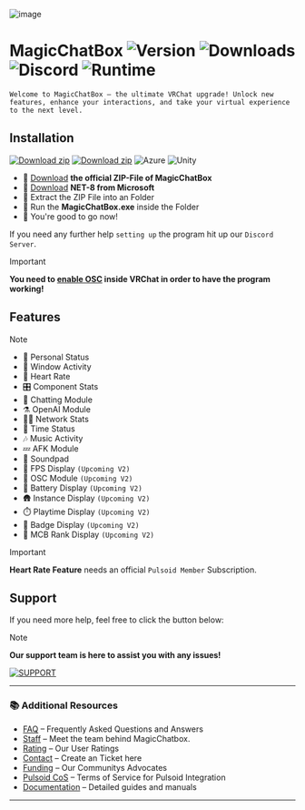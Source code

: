 ![image](https://github.com/user-attachments/assets/3e4cf513-c87e-4ad0-b9d2-b0f1c24cb6d3)

# MagicChatBox ![Version](https://badgen.net/badge/Version/0.9.032/purple/?icon=terminal) ![Downloads](https://badgen.net/badge/Installations/176k/blue/?icon=github) ![Discord](https://badgen.net/discord/members/magicchatbox/?icon=discord) ![Runtime](https://badgen.net/badge/Runtime/NET-8/black/?icon=windows)
`Welcome to MagicChatBox – the ultimate VRChat upgrade! Unlock new features, enhance your interactions, and take your virtual experience to the next level.`

## Installation

[![Download zip](https://custom-icon-badges.herokuapp.com/badge/-Download-%23512BD4?style=for-the-badge&logo=download&logoColor=white "Download")](https://github.com/BoiHanny/vrcosc-magicchatbox/releases/download/v0.9.032/MagicChatbox-0.9.032.zip)
[![Download zip](https://custom-icon-badges.herokuapp.com/badge/-Scan%20at%20VirusTotal-blue?style=for-the-badge&logo=virustotal&logoColor=white "virustotal")](https://www.virustotal.com/gui/file/09873367abeead40e33106e38ba8c4474a4e84e37ddb4238286eff388b7976d0/detection)
<img src="https://camo.githubusercontent.com/7055ee703672fb4a4e47beb8a1d3a636f005091e837bda8da286cbc6b471f73a/68747470733a2f2f696d672e736869656c64732e696f2f62616467652f417a7572652d3030373844343f7374796c653d666f722d7468652d6261646765266c6f676f3d617a7572656465766f7073266c6f676f436f6c6f723d7768697465" alt="Azure" data-canonical-src="https://img.shields.io/badge/Azure-0078D4?style=for-the-badge&amp;logo=azuredevops&amp;logoColor=white" style="max-width: 100%;">
<img src="https://camo.githubusercontent.com/068c1b9e7dceb1b53a9b97c853e1f0d8cd714b6533966ad4796eea632a864d32/68747470733a2f2f696d672e736869656c64732e696f2f62616467652f556e6974792d3130303030303f7374796c653d666f722d7468652d6261646765266c6f676f3d756e697479266c6f676f436f6c6f723d7768697465" alt="Unity" data-canonical-src="https://img.shields.io/badge/Unity-100000?style=for-the-badge&amp;logo=unity&amp;logoColor=white" style="max-width: 100%;">

- 🔳 [Download](https://github.com/BoiHanny/vrcosc-magicchatbox/releases/download/v0.9.032/MagicChatbox-0.9.032.zip) **the official ZIP-File of MagicChatBox**
- 🔳 [Download](https://dotnet.microsoft.com/en-us/download/dotnet/8.0) **NET-8 from Microsoft**
- 🔳 Extract the ZIP File into an Folder
- 🔳 Run the **MagicChatBox.exe** inside the Folder
- 🔳 You're good to go now!

If you need any further help `setting up` the program hit up our `Discord Server`.

> [!IMPORTANT]
> **You need to [enable OSC](https://youtu.be/OHjN_q6RqGY?t=80) inside VRChat in order to have the program working!**

## Features

> [!NOTE]
> - 💭 Personal Status
> - 🧭 Window Activity
> - 🩵 Heart Rate
> - 🎛️ Component Stats
> - 🧠 Chatting Module
> - ⚗️ OpenAI Module
> - ⛓️‍💥 Network Stats
> - 📆 Time Status
> - 🎶 Music Activity
> - 💤 AFK Module
> - 🎼 Soundpad
> - 📱 FPS Display `(Upcoming V2)`
> - 📏 OSC Module `(Upcoming V2)`
> - 🔋 Battery Display `(Upcoming V2)`
> - 🛖 Instance Display `(Upcoming V2)`
> - ⏱️ Playtime Display `(Upcoming V2)`
> - 🥈 Badge Display `(Upcoming V2)`
> - 🎫 MCB Rank Display `(Upcoming V2)`


> [!IMPORTANT]
> **Heart Rate Feature** needs an official `Pulsoid Member` Subscription.

## Support

If you need more help, feel free to click the button below:
> [!NOTE]
> **Our support team is here to assist you with any issues!**
> 
> [![SUPPORT](https://github.com/user-attachments/assets/c9109180-a1df-44a5-8dd1-de74f616dfd9)](Support.md)

---

### 📚 Additional Resources
- [FAQ](FAQ.md) – Frequently Asked Questions and Answers
- [Staff](Staff.md) – Meet the team behind MagicChatbox.
- [Rating](Rating.md) – Our User Ratings
- [Contact](https://discord.gg/magicchatbox) – Create an Ticket here
- [Funding](Funding.md) – Our Communitys Advocates
- [Pulsoid CoS](PulsoidTOS.md) – Terms of Service for Pulsoid Integration
- [Documentation](https://github.com/BoiHanny/vrcosc-magicchatbox/wiki) – Detailed guides and manuals
****
